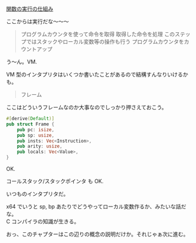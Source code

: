 [関数の実行の仕組み](https://zenn.dev/skanehira/books/writing-wasm-runtime-in-rust/viewer/08_how_function_execute)

ここからは実行だな〜〜〜

> プログラムカウンタを使って命令を取得
> 取得した命令を処理
> このステップではスタックやローカル変数等の操作も行う
> プログラムカウンタをカウントアップ

う〜ん。VM.

VM 型のインタプリタはいくつか書いたことがあるので結構すんなりいけるかも。

> フレーム

ここはどういうフレームなのか大事なのでしっかり押さえておこう。

```rs
#[derive(Default)]
pub struct Frame {
    pub pc: isize,
    pub sp: usize,
    pub insts: Vec<Instruction>,
    pub arity: usize,
    pub locals: Vec<Value>,
}
```

OK.

コールスタック/スタックポインタ も OK.

いつものインタプリタだ。

x64 でいうと sp, bp あたりでどうやってローカル変数作るか、みたいな話だな。\
C コンパイラの知識が生きる。

おっ、このチャプターはこの辺りの概念の説明だけか。それじゃぁ次に進む。